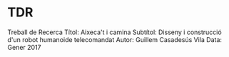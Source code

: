 # TDR
Treball de Recerca
Títol: Aixeca't i camina
Subtítol: Disseny i construcció d'un robot humanoide telecomandat
Autor: Guillem Casadesús Vila
Data: Gener 2017
